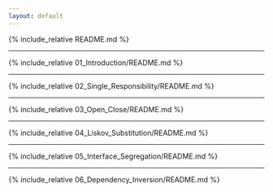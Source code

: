 ```yaml
---
layout: default
---
```


{% include_relative README.md %}

---

{% include_relative 01_Introduction/README.md %}

---

{% include_relative 02_Single_Responsibility/README.md %}

---
{% include_relative 03_Open_Close/README.md %}

---

{% include_relative 04_Liskov_Substitution/README.md %}

---

{% include_relative 05_Interface_Segregation/README.md %}

---

{% include_relative 06_Dependency_Inversion/README.md %}
